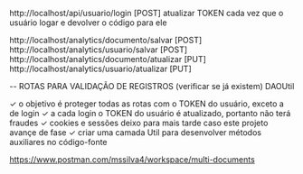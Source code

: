 
http://localhost/api/usuario/login [POST] atualizar TOKEN cada vez que o usuário logar e devolver o código para ele

<!-- http://localhost/api/usuario/salvar [POST] Cadastrar Usuário {OK} -->
<!-- http://localhost/api/usuario/atualizar [PUT] Atualizar Usuário {OK} -->
<!-- http://localhost/api/usuario/excluir [DELETE] Excluir Usuário {OK} -->

<!-- http://localhost/api/usuario [GET] Listar Usuário {OK} -->
<!-- http://localhost/api/usuarios [GET] Listar Usuários {OK} -->
<!-- http://localhost/api/usuarios/buscar [GET] Buscar Usuários {OK} -->
<!-- http://localhost/api/usuarios/total [GET] Listar Usuários (Total) {OK} -->
<!-- http://localhost/api/usuarios/buscar/total [GET] Buscar Usuários (Total) {OK} -->

<!-- http://localhost/api/documento/salvar [POST] -->
<!-- http://localhost/api/documento/atualizar [PUT] -->
<!-- http://localhost/api/documento/excluir [DELETE] -->

<!-- http://localhost/api/documento [GET] Listar Documento {OK} -->
<!-- http://localhost/api/documentos [GET] Listar Documentos {OK} -->
<!-- http://localhost/api/documentos/buscar [GET] Buscar Documentos {OK} -->
<!-- http://localhost/api/documentos/total [GET] Listar Documentos (Total) {OK} -->
<!-- http://localhost/api/documentos/buscar/total [GET] Buscar Documentos (Total) {OK} -->

<!-- http://localhost/api/parametro/salvar [POST] -->
<!-- http://localhost/api/parametro/atualizar [PUT] -->
<!-- http://localhost/api/parametro/excluir [DELETE] -->

<!-- http://localhost/api/parametro [GET] Listar Parâmetro {OK} -->
<!-- http://localhost/api/parametros [GET] Listar Parâmetros {OK} -->
<!-- http://localhost/api/parametros/buscar [GET] Buscar Parâmetros {OK} -->
<!-- http://localhost/api/parametros/total [GET] Listar Parâmetros (Total) {OK} -->
<!-- http://localhost/api/parametros/buscar/total [GET] Buscar Parâmetros (Total) {OK} -->

<!-- http://localhost/api/documento/dados/adicionar [POST] -->
<!-- http://localhost/api/documento/dados/atualizar [PUT] -->
<!-- http://localhost/api/documento/dados/excluir [DELETE] -->

<!-- http://localhost/api/documento/dado [GET] Listar Informação {OK} -->
<!-- http://localhost/api/documento/dados [GET] Listar Informações {OK} -->
<!-- http://localhost/api/documento/dados/buscar [GET] Buscar Informações {OK} -->
<!-- http://localhost/api/documento/dados/total [GET] Listar Informações (Total) {OK} -->
<!-- http://localhost/api/documento/dados/buscar/total [GET] Buscar Informações (Total) {OK} -->

<!-- http://localhost/api/usuario/documentos/adicionar [POST] -->
<!-- http://localhost/api/usuario/documentos/atualizar [PUT] -->
<!-- http://localhost/api/usuario/documentos/excluir [DELETE] -->

<!-- http://localhost/api/usuario/documento [GET] Listar Dado {OK} -->
<!-- http://localhost/api/usuario/documentos [GET] Listar Dados {OK} -->
<!-- http://localhost/api/usuario/documentos/buscar [GET] Buscar Dados {OK} -->
<!-- http://localhost/api/usuario/documentos/total [GET] Listar Dados (Total) {OK} -->
<!-- http://localhost/api/usuario/documentos/buscar/total [GET] Buscar Dados (Total) {OK} -->



http://localhost/analytics/documento/salvar [POST]
http://localhost/analytics/usuario/salvar [POST]
http://localhost/analytics/documento/atualizar [PUT]
http://localhost/analytics/usuario/atualizar [PUT]


<!-- http://localhost/analytics/documento/ [POST] -->
<!-- http://localhost/analytics/documento/dados [POST] -->
<!-- http://localhost/analytics/usuario/ [POST] -->
<!-- http://localhost/analytics/usuarios/documento [POST] -->
<!-- http://localhost/analytics/usuario/documentos [POST] -->

-- ROTAS PARA VALIDAÇÃO DE REGISTROS (verificar se já existem) DAOUtil

✓ o objetivo é proteger todas as rotas com o TOKEN do usuário, exceto a de login
✓ a cada login o TOKEN do usuário é atualizado, portanto não terá fraudes
✓ cookies e sessões deixo para mais tarde caso este projeto avançe de fase
✓ criar uma camada Util para desenvolver métodos auxiliares no código-fonte


https://www.postman.com/mssilva4/workspace/multi-documents
